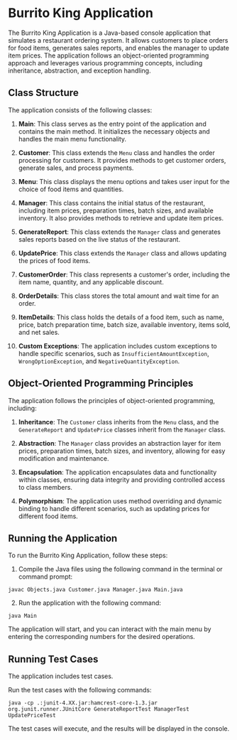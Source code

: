 # Burrito King Application

The Burrito King Application is a Java-based console application that simulates a restaurant ordering system. It allows customers to place orders for food items, generates sales reports, and enables the manager to update item prices. The application follows an object-oriented programming approach and leverages various programming concepts, including inheritance, abstraction, and exception handling.

## Class Structure

The application consists of the following classes:

1. **Main**: This class serves as the entry point of the application and contains the main method. It initializes the necessary objects and handles the main menu functionality.

2. **Customer**: This class extends the `Menu` class and handles the order processing for customers. It provides methods to get customer orders, generate sales, and process payments.

3. **Menu**: This class displays the menu options and takes user input for the choice of food items and quantities.

4. **Manager**: This class contains the initial status of the restaurant, including item prices, preparation times, batch sizes, and available inventory. It also provides methods to retrieve and update item prices.

5. **GenerateReport**: This class extends the `Manager` class and generates sales reports based on the live status of the restaurant.

6. **UpdatePrice**: This class extends the `Manager` class and allows updating the prices of food items.

7. **CustomerOrder**: This class represents a customer's order, including the item name, quantity, and any applicable discount.

8. **OrderDetails**: This class stores the total amount and wait time for an order.

9. **ItemDetails**: This class holds the details of a food item, such as name, price, batch preparation time, batch size, available inventory, items sold, and net sales.

10. **Custom Exceptions**: The application includes custom exceptions to handle specific scenarios, such as `InsufficientAmountException`, `WrongOptionException`, and `NegativeQuantityException`.

## Object-Oriented Programming Principles

The application follows the principles of object-oriented programming, including:

1. **Inheritance**: The `Customer` class inherits from the `Menu` class, and the `GenerateReport` and `UpdatePrice` classes inherit from the `Manager` class.

2. **Abstraction**: The `Manager` class provides an abstraction layer for item prices, preparation times, batch sizes, and inventory, allowing for easy modification and maintenance.

3. **Encapsulation**: The application encapsulates data and functionality within classes, ensuring data integrity and providing controlled access to class members.

4. **Polymorphism**: The application uses method overriding and dynamic binding to handle different scenarios, such as updating prices for different food items.

## Running the Application

To run the Burrito King Application, follow these steps:

1. Compile the Java files using the following command in the terminal or command prompt:

```
javac Objects.java Customer.java Manager.java Main.java
```

2. Run the application with the following command:

```
java Main
```

The application will start, and you can interact with the main menu by entering the corresponding numbers for the desired operations.

## Running Test Cases

The application includes test cases.

Run the test cases with the following commands:

```
java -cp .:junit-4.XX.jar:hamcrest-core-1.3.jar org.junit.runner.JUnitCore GenerateReportTest ManagerTest UpdatePriceTest
```

The test cases will execute, and the results will be displayed in the console.
